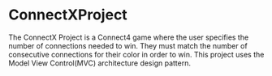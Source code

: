 # ConnectXProject
The ConnectX Project is a Connect4 game where the user specifies the number of connections needed to win. They must match the number of
consecutive connections for their color in order to win. This project uses the Model View Control(MVC) architecture design pattern. 
